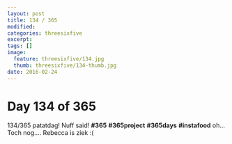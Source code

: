 ```yaml
---
layout: post
title: 134 / 365
modified:
categories: threesixfive
excerpt:
tags: []
image:
  feature: threesixfive/134.jpg
  thumb: threesixfive/134-thumb.jpg
date: 2016-02-24
---
```


# Day 134 of 365

134/365 patatdag! Nuff said! **\#365** **\#365project** **\#365days** **\#instafood** oh... Toch nog.... Rebecca is ziek :(
